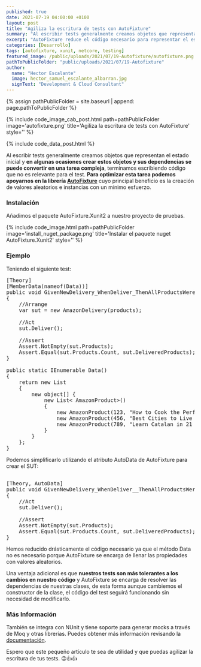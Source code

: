 ```yaml
---
published: true
date: 2021-07-19 04:00:00 +0100
layout: post
title: "Agiliza la escritura de tests con AutoFixture"
summary: "Al escribir tests generalmente creamos objetos que representan el estado inicial y en algunas ocasiones crear estos objetos y sus dependencias se puede convertir en una tarea compleja y terminamos escribiendo código que no es relevante para el test, para optimizar esta tarea podemos apoyarnos en la librería AutoFixture cuyo principal beneficio es la creación de valores aleatorios e instancias con un mínimo esfuerzo."
excerpt: "AutoFixture reduce el código necesario para representar el estado inicial de nuestros tests."
categories: [Desarrollo]
tags: [autofixture, xunit, netcore, testing]
featured_image: /public/uploads/2021/07/19-Autofixture/autofixture.png
pathToPublicFolder: "public/uploads/2021/07/19-Autofixture"
author:
  name: "Hector Escalante"
  image: hector_samuel_escalante_albarran.jpg
  signText: "Development & Cloud Consultant"
---
```

{% assign pathPublicFolder = site.baseurl | append: page.pathToPublicFolder %}

{% include code_image_cab_post.html path=pathPublicFolder
image='autofixture.png'
title='Agiliza la escritura de tests con AutoFixture'
style=''
%}

{% include
code_data_post.html
%}

Al escribir tests generalmente creamos objetos que representan el estado inicial y **en algunas ocasiones crear estos objetos y sus dependencias se puede convertir en una tarea compleja**, terminamos escribiendo código que no es relevante para el test. **Para optimizar esta tarea podemos apoyarnos en la librería [AutoFixture](https://github.com/AutoFixture/AutoFixture)** cuyo principal beneficio es la creación de valores aleatorios e instancias con un mínimo esfuerzo.


### Instalación

Añadimos el paquete AutoFixture.Xunit2 a nuestro proyecto de pruebas.

{% include code_image.html path=pathPublicFolder
image='install_nuget_package.png'
title='Instalar el paquete nuget AutoFixture.Xunit2'
style=''
%}

### Ejemplo

Teniendo el siguiente test:

<pre data-enlighter-language="csharp">
[Theory]
[MemberData(nameof(Data))]
public void GivenNewDelivery_WhenDeliver_ThenAllProductsWereDelivered(List< AmazonProduct> products)
{
    //Arrange
    var sut = new AmazonDelivery(products);

    //Act
    sut.Deliver();

    //Assert
    Assert.NotEmpty(sut.Products);
    Assert.Equal(sut.Products.Count, sut.DeliveredProducts);
}

public static IEnumerable<object[]> Data()
{
    return new List<object[]>
    {
        new object[] { 
            new List< AmazonProduct>() 
            { 
                new AmazonProduct(123, "How to Cook the Perfect Paella", "Books", (decimal)34.00),
                new AmazonProduct(456, "Best Cities to Live in Spain", "Books", (decimal)48.00),
                new AmazonProduct(789, "Learn Catalan in 21 days", "Audio CDs", (decimal)26.00)
            }
        }
    };
}
</pre>

Podemos simplificarlo utilizando el atributo AutoData de AutoFixture para crear el SUT:

<pre data-enlighter-language="csharp">  
[Theory, AutoData]
public void GivenNewDelivery_WhenDeliver__ThenAllProductsWereDelivered(AmazonDelivery sut)
{
    //Act
    sut.Deliver();

    //Assert
    Assert.NotEmpty(sut.Products);
    Assert.Equal(sut.Products.Count, sut.DeliveredProducts);
}
</pre>

Hemos reducido drásticamente el código necesario ya que el método Data no es necesario porque AutoFixture se encarga de llenar las propiedades con valores aleatorios.

Una ventaja adicional es que **nuestros tests son más tolerantes a los cambios en nuestro código** y AutoFixture se encarga de resolver las dependencias de nuestras clases, de esta forma aunque cambiemos el constructor de la clase, el código del test seguirá funcionando sin necesidad de modificarlo.

### Más Información

También se integra con NUnit y tiene soporte para generar mocks a través de Moq y otras librerías. Puedes obtener más información revisando la <a href="https://autofixture.github.io/docs/quick-start/">documentación</a>.

Espero que este pequeño artículo te sea de utilidad y que puedas agilizar la escritura de tus tests. 😉👍👍
